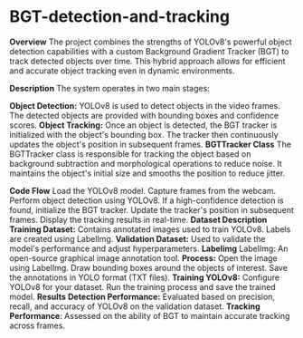 # BGT-detection-and-tracking
**Overview**
The project combines the strengths of YOLOv8's powerful object detection capabilities with a custom Background Gradient Tracker (BGT) to track detected objects over time. This hybrid approach allows for efficient and accurate object tracking even in dynamic environments.

**Description**
The system operates in two main stages:

**Object Detection:** YOLOv8 is used to detect objects in the video frames. The detected objects are provided with bounding boxes and confidence scores.
**Object Tracking:** Once an object is detected, the BGT tracker is initialized with the object's bounding box. The tracker then continuously updates the object's position in subsequent frames.
**BGTTracker Class**
The BGTTracker class is responsible for tracking the object based on background subtraction and morphological operations to reduce noise. It maintains the object's initial size and smooths the position to reduce jitter.

**Code Flow**
Load the YOLOv8 model.
Capture frames from the webcam.
Perform object detection using YOLOv8.
If a high-confidence detection is found, initialize the BGT tracker.
Update the tracker's position in subsequent frames.
Display the tracking results in real-time.
**Dataset Description**
**Training Dataset:** Contains annotated images used to train YOLOv8. Labels are created using LabelImg.
**Validation Dataset:** Used to validate the model's performance and adjust hyperparameters.
**Labelimg**
LabelImg: An open-source graphical image annotation tool.
**Process:**
Open the image using LabelImg.
Draw bounding boxes around the objects of interest.
Save the annotations in YOLO format (TXT files).
**Training YOLOv8:**
Configure YOLOv8 for your dataset.
Run the training process and save the trained model.
**Results**
**Detection Performance:** Evaluated based on precision, recall, and accuracy of YOLOv8 on the validation dataset.
**Tracking Performance**: Assessed on the ability of BGT to maintain accurate tracking across frames.


